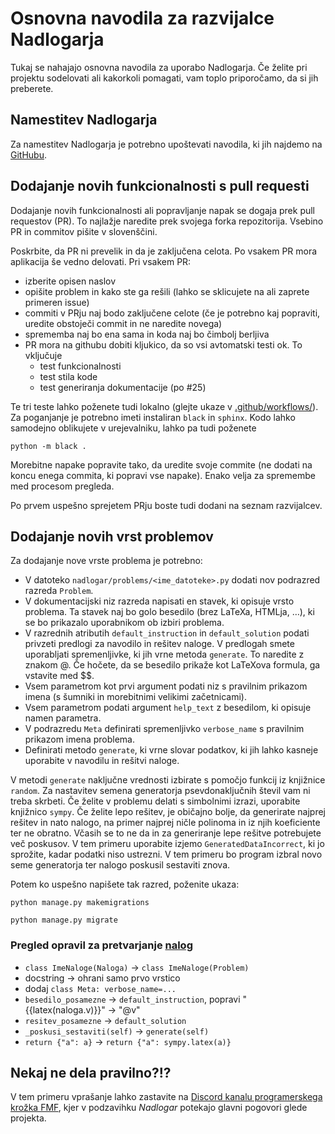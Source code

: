 # Osnovna navodila za razvijalce Nadlogarja

Tukaj se nahajajo osnovna navodila za uporabo Nadlogarja. Če želite pri projektu sodelovati ali kakorkoli pomagati, vam toplo priporočamo, da si jih preberete.

## Namestitev Nadlogarja

Za namestitev Nadlogarja je potrebno upoštevati navodila, ki jih najdemo na [GitHubu](https://github.com/ul-fmf/nadlogar).

## Dodajanje novih funkcionalnosti s pull requesti

Dodajanje novih funkcionalnosti ali popravljanje napak se dogaja prek
pull requestov (PR). To najlažje naredite prek svojega forka repozitorija.
Vsebino PR in commitov pišite v slovenščini.

Poskrbite, da PR ni prevelik in da je zaključena celota. Po vsakem PR mora aplikacija še vedno
delovati. Pri vsakem PR:

- izberite opisen naslov
- opišite problem in kako ste ga rešili (lahko se sklicujete na ali zaprete
  primeren issue)
- commiti v PRju naj bodo zaključene celote (če je potrebno kaj popraviti, uredite obstoječi commit in
  ne naredite novega)
- sprememba naj bo ena sama in koda naj bo čimbolj berljiva
- PR mora na githubu dobiti kljukico, da so vsi avtomatski testi ok. To vključuje
  - test funkcionalnosti
  - test stila kode
  - test generiranja dokumentacije (po #25)

Te tri teste lahko poženete tudi lokalno (glejte ukaze v [.github/workflows/](.github/workflows/)).
Za poganjanje je potrebno imeti instaliran `black` in `sphinx`. Kodo lahko samodejno oblikujete v
urejevalniku, lahko pa tudi poženete

    python -m black .

Morebitne napake popravite tako, da uredite svoje commite (ne dodati na koncu enega commita, ki
popravi vse napake). Enako velja za spremembe med procesom pregleda.

Po prvem uspešno sprejetem PRju boste tudi dodani na seznam razvijalcev.

## Dodajanje novih vrst problemov

Za dodajanje nove vrste problema je potrebno:

- V datoteko `nadlogar/problems/<ime_datoteke>.py` dodati nov podrazred razreda `Problem`.
- V dokumentacijski niz razreda napisati en stavek, ki opisuje vrsto problema. Ta stavek naj bo golo besedilo (brez LaTeXa, HTMLja, …), ki se bo prikazalo uporabnikom ob izbiri problema.
- V razrednih atributih `default_instruction` in `default_solution` podati privzeti predlogi za navodilo in rešitev naloge. V predlogah smete uporabljati spremenljivke, ki jih vrne metoda `generate`. To naredite z znakom @. Če hočete, da se besedilo prikaže kot LaTeXova formula, ga vstavite med $$.
- Vsem parametrom kot prvi argument podati niz s pravilnim prikazom imena (s šumniki in morebitnimi velikimi začetnicami).
- Vsem parametrom podati argument `help_text` z besedilom, ki opisuje namen parametra.
- V podrazredu `Meta` definirati spremenljivko `verbose_name` s pravilnim prikazom imena problema.
- Definirati metodo `generate`, ki vrne slovar podatkov, ki jih lahko kasneje uporabite v navodilu in rešitvi naloge.

V metodi `generate` naključne vrednosti izbirate s pomočjo funkcij iz knjižnice `random`. Za nastavitev semena generatorja psevdonaključnih števil vam ni treba skrbeti. Če želite v problemu delati s simbolnimi izrazi, uporabite knjižnico `sympy`. Če želite lepo rešitev, je običajno bolje, da generirate najprej rešitev in nato nalogo, na primer najprej ničle polinoma in iz njih koeficiente ter ne obratno. Včasih se to ne da in za generiranje lepe rešitve potrebujete več poskusov. V tem primeru uporabite izjemo `GeneratedDataIncorrect`, ki jo sprožite, kadar podatki niso ustrezni. V tem primeru bo program izbral novo seme generatorja ter nalogo poskusil sestaviti znova.

Potem ko uspešno napišete tak razred, poženite ukaza:

`python manage.py makemigrations`

`python manage.py migrate`

### Pregled opravil za pretvarjanje [nalog](https://github.com/ursa16180/generiranje-nalog)
- `class ImeNaloge(Naloga)` -> `class ImeNaloge(Problem)`
- docstring -> ohrani samo prvo vrstico
- dodaj `class Meta: verbose_name=...`
- `besedilo_posamezne` -> `default_instruction`, popravi "{{latex(naloga.v)}}" -> "@v"
- `resitev_posamezne` -> `default_solution`
- `_poskusi_sestaviti(self)` -> `generate(self)`
- `return {"a": a}` -> `return {"a": sympy.latex(a)}`


## Nekaj ne dela pravilno?!?

V tem primeru vprašanje lahko zastavite na [Discord kanalu programerskega krožka FMF](https://discord.gg/259nUehq), kjer v podzavihku _Nadlogar_ potekajo glavni pogovori glede projekta.
